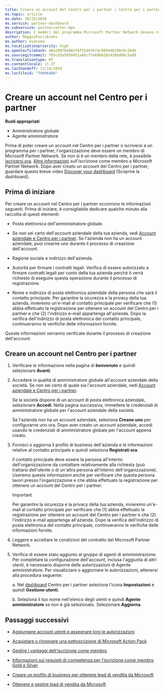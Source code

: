 ```yaml
---
title: Creare un account del Centro per i partner | Centro per i partner
ms.topic: article
ms.date: 10/25/2019
ms.service: partner-dashboard
ms.subservice: partnercenter-mpn
description: I membri del programma Microsoft Partner Network devono creare gli account del Centro per i partner per gestire i vantaggi e le competenze di rete e creare un profilo aziendale.
author: MaggiePucciEvans
ms.author: evansma
ms.localizationpriority: high
ms.openlocfilehash: 46a299f8e882f6f55d4f674c989446250c0c26d6
ms.sourcegitcommit: f95cd3e5650451a45c7fe6906202420dd80c5a88
ms.translationtype: HT
ms.contentlocale: it-IT
ms.lasthandoff: 11/14/2019
ms.locfileid: "74096480"
---
```

# <a name="create-a-partner-center-account"></a>Creare un account nel Centro per i partner

**Ruoli appropriati**

- Amministratore globale
- Agente amministratore

Prima di poter creare un account nel Centro per i partner o iscriversi a un programma per i partner, l'organizzazione deve essere un membro di Microsoft Partner Network. Se non si è un membro della rete, è possibile [iscriversi ora](https://partners.microsoft.com/PartnerProgram/simplifiedenrollment.aspx).  [Altre informazioni](https://partner.microsoft.com/membership) sull'iscrizione come membro a Microsoft Partner Network. Dopo aver creato un account del Centro per i partner, guardare questo breve video [Discover your dashboard](https://vimeo.com/290338211) (Scoprire la dashboard).

## <a name="before-you-begin"></a>Prima di iniziare

Per creare un account nel Centro per i partner occorrono le informazioni seguenti. Prima di iniziare, è consigliabile dedicare qualche minuto alla raccolta di questi elementi:

-   Posta elettronica dell'amministratore globale.

-   Se non sei certo dell'account aziendale della tua azienda, vedi [Account aziendale e Centro per i partner](azure-active-directory-tenants-and-partner-center.md). Se l'azienda non ha un account aziendale, puoi crearne uno durante il processo di creazione dell'account. 

-   Ragione sociale e indirizzo dell'azienda.  

-   Autorità per firmare i contratti legali. Verifica di essere autorizzato a firmare contratti legali per conto della tua azienda perché ti verrà richiesto di eseguire questa operazione durante il processo di registrazione.

-   Nome e indirizzo di posta elettronica aziendale della persona che sarà il contatto principale. Per garantire la sicurezza e la privacy della tua azienda, invieremo un'e-mail al contatto principale per verificare che (1) abbia effettuato la registrazione per ottenere un account del Centro per i partner e che (2) l'indirizzo e-mail appartenga all'azienda. Dopo la verifica dell'indirizzo di posta elettronica del contatto principale, continueranno le verifiche delle informazioni fornite.

Queste informazioni verranno verificate durante il processo di creazione dell'account. 
 
## <a name="create-a-partner-center-account"></a>Creare un account nel Centro per i partner

1.  Verificare le informazione nella pagina di **benvenuto** e quindi selezionare **Avanti**.

2.  Accedere in qualità di amministratore globale all'account aziendale della società. Se non sei certo di quale sia l'account aziendale, vedi [Account aziendale e Centro per i partner](azure-active-directory-tenants-and-partner-center.md).

    Se la società dispone di un account di posta elettronica aziendale, selezionare **Accedi**. Nella pagina successiva, immettere le credenziali di amministratore globale per l'account aziendale della società. 

    Se l'azienda non ha un account aziendale, seleziona **Creane uno** per configurarne uno ora. Dopo aver creato un account aziendale, accedi usando le credenziali di amministratore globale per l'account appena creato.

3.  Fornisci o aggiorna il profilo di business dell'azienda e le informazioni relative al contatto principale e quindi seleziona **Registrati ora**. 

    Il contatto principale deve essere la persona all'interno dell'organizzazione da contattare relativamente alla richiesta (può trattarsi dell'utente o di un'altra persona all'interno dell'organizzazione). Useremo queste informazioni anche per verificare che questa persona lavori presso l'organizzazione e che abbia effettuato la registrazione per ottenere un account del Centro per i partner.

    > [!IMPORTANT]  
    > Per garantire la sicurezza e la privacy della tua azienda, invieremo un'e-mail al contatto principale per verificare che (1) abbia effettuato la registrazione per ottenere un account del Centro per i partner e che (2) l'indirizzo e-mail appartenga all'azienda. Dopo la verifica dell'indirizzo di posta elettronica del contatto principale, continueranno le verifiche delle informazioni fornite.

4.  Leggere e accettare le condizioni del contratto del Microsoft Partner Network. 

5.  Verifica di essere stato aggiunto al gruppo di agenti di amministrazione. Per completare la configurazione dell'account, inclusa l'aggiunta di altri utenti, è necessario disporre delle autorizzazioni di Agente amministratore. Per visualizzare o aggiornare le autorizzazioni, attenersi alla procedura seguente:

    a. Nel [dashboard](https://partner.microsoft.com/dashboard/home**) Centro per i partner seleziona l'icona **Impostazioni** e quindi **Gestione utenti**.  

    b. Seleziona il tuo nome nell'elenco degli utenti e quindi **Agente amministratore** se non è già selezionato. Selezionare **Aggiorna**.  

## <a name="next-steps"></a>Passaggi successivi

-   [Aggiungere account utenti e assegnare loro le autorizzazioni](create-user-accounts-and-set-permissions.md)

-   [Acquistare o rinnovare una sottoscrizione di Microsoft Action Pack](mpn-get-action-pack.md)

-   [Gestire i vantaggi dell'iscrizione come membro](manage-your-partner-network-benefits.md)

-   [Informazioni sui requisiti di competenza per l'iscrizione come membro Gold e Silver](https://partner.microsoft.com/membership/competencies)

-   [Creare un profilo di business per ottenere lead di vendita da Microsoft](create-a-marketing-profile.md)

-   [Ottenere e gestire lead di vendita da Microsoft](responding-to-referrals.md)